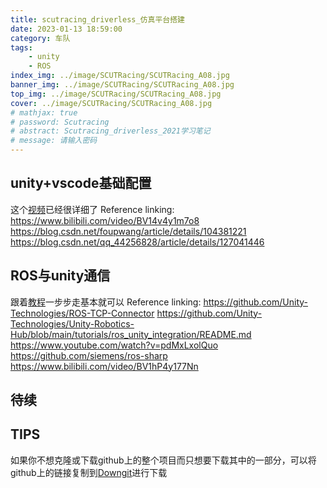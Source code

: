 ```yaml
---
title: scutracing_driverless_仿真平台搭建
date: 2023-01-13 18:59:00
category: 车队
tags: 
    - unity
    - ROS
index_img: ../image/SCUTRacing/SCUTRacing_A08.jpg
banner_img: ../image/SCUTRacing/SCUTRacing_A08.jpg
top_img: ../image/SCUTRacing/SCUTRacing_A08.jpg
cover: ../image/SCUTRacing/SCUTRacing_A08.jpg
# mathjax: true
# password: Scutracing
# abstract: Scutracing_driverless_2021学习笔记
# message: 请输入密码
---
```



## unity+vscode基础配置
这个[视频](https://www.bilibili.com/video/BV14v4y1m7o8)已经很详细了
Reference linking:
https://www.bilibili.com/video/BV14v4y1m7o8
https://blog.csdn.net/foupwang/article/details/104381221
https://blog.csdn.net/qq_44256828/article/details/127041446

## ROS与unity通信
跟着[教程](https://github.com/Unity-Technologies/Unity-Robotics-Hub/blob/main/tutorials/ros_unity_integration/README.md)一步步走基本就可以
Reference linking:
https://github.com/Unity-Technologies/ROS-TCP-Connector
https://github.com/Unity-Technologies/Unity-Robotics-Hub/blob/main/tutorials/ros_unity_integration/README.md
https://www.youtube.com/watch?v=pdMxLxolQuo
https://github.com/siemens/ros-sharp
https://www.bilibili.com/video/BV1hP4y177Nn

## 待续


## TIPS
如果你不想克隆或下载github上的整个项目而只想要下载其中的一部分，可以将github上的链接复制到[Downgit](https://downgit.evecalm.com/#/home)进行下载